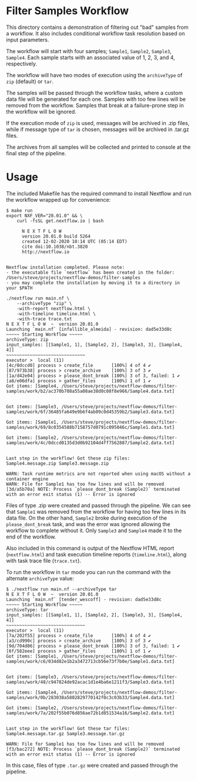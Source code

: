 # Filter Samples Workflow

This directory contains a demonstration of filtering out "bad" samples from a workflow. It also includes conditional workflow task resolution based on input parameters.

The workflow will start with four samples; `Sample1`, `Sample2`, `Sample3`, `Sample4`. Each sample starts with an associated value of 1, 2, 3, and 4, respectively.

The workflow will have two modes of execution using the `archiveType` of `zip` (default) or `tar`.

The samples will be passed through the workflow tasks, where a custom data file will be generated for each one. Samples with too few lines will be removed from the workflow. Samples that break at a failure-prone step in the workflow will be ignored.

If the execution mode of `zip` is used, messages will be archived in .zip files, while if message type of `tar` is chosen, messages will be archived in .tar.gz files.

The archives from all samples will be collected and printed to console at the final step of the pipeline.

# Usage

The included Makefile has the required command to install Nextflow and run the workflow wrapped up for convenience:

```
$ make run
export NXF_VER="20.01.0" && \
	curl -fsSL get.nextflow.io | bash

      N E X T F L O W
      version 20.01.0 build 5264
      created 12-02-2020 10:14 UTC (05:14 EDT)
      cite doi:10.1038/nbt.3820
      http://nextflow.io


Nextflow installation completed. Please note:
- the executable file `nextflow` has been created in the folder: /Users/steve/projects/nextflow-demos/filter-samples
- you may complete the installation by moving it to a directory in your $PATH

./nextflow run main.nf \
	--archiveType "zip" \
	-with-report nextflow.html \
	-with-timeline timeline.html \
	-with-trace trace.txt
N E X T F L O W  ~  version 20.01.0
Launching `main.nf` [infallible_almeida] - revision: dad5e33d8c
~~~~~ Starting Workflow ~~~~~
archiveType: zip
input_samples: [[Sample1, 1], [Sample2, 2], [Sample3, 3], [Sample4, 4]]
~~~~~~~~~~~~~~~~~~~~~~~~~~~~~~
executor >  local (11)
[4c/0dccd0] process > create_file       [100%] 4 of 4 ✔
[87/973b38] process > create_archive    [100%] 3 of 3 ✔
[1a/d42e04] process > please_dont_break [100%] 3 of 3, failed: 1 ✔
[a8/e06dfa] process > gather_files      [100%] 1 of 1 ✔
Got items: [Sample4, /Users/steve/projects/nextflow-demos/filter-samples/work/b2/ac370b708a55a08ae38d0c08f8e966/Sample4.data.txt]


Got items: [Sample3, /Users/steve/projects/nextflow-demos/filter-samples/work/6f/36485fa649e9b6f4ab09c0d45359b2/Sample3.data.txt]

Got items: [Sample1, /Users/steve/projects/nextflow-demos/filter-samples/work/69/8c0354588b7158757d0791c095046c/Sample1.data.txt]

Got items: [Sample2, /Users/steve/projects/nextflow-demos/filter-samples/work/4c/0dccd0135d3d0b92104d4ff7562887/Sample2.data.txt]


Last step in the workflow! Got these zip files:
Sample4.message.zip Sample3.message.zip

WARN: Task runtime metrics are not reported when using macOS without a container engine
WARN: File for Sample1 has too few lines and will be removed
[3d/a5b70a] NOTE: Process `please_dont_break (Sample2)` terminated with an error exit status (1) -- Error is ignored
```

Files of type .zip were created and passed through the pipeline. We can see that `Sample1` was removed from the workflow for having too few lines in its data file. On the other hand, `Sample2` broke during execution of the `please_dont_break` task, and was the error was ignored allowing the workflow to complete without it. Only `Sample3` and `Sample4` made it to the end of the workflow.

Also included in this command is output of the Nextflow HTML report (`nextflow.html`) and task execution timeline reports (`timeline.html`), along with task trace file (`trace.txt`).

To run the workflow in `tar` mode you can run the command with the alternate `archiveType` value:

```
$ ./nextflow run main.nf --archiveType tar
N E X T F L O W  ~  version 20.01.0
Launching `main.nf` [tender_wescoff] - revision: dad5e33d8c
~~~~~ Starting Workflow ~~~~~
archiveType: tar
input_samples: [[Sample1, 1], [Sample2, 2], [Sample3, 3], [Sample4, 4]]
~~~~~~~~~~~~~~~~~~~~~~~~~~~~~~
executor >  local (11)
[7a/202f55] process > create_file       [100%] 4 of 4 ✔
[a3/cd990c] process > create_archive    [100%] 3 of 3 ✔
[9d/704d06] process > please_dont_break [100%] 3 of 3, failed: 1 ✔
[6f/582eee] process > gather_files      [100%] 1 of 1 ✔
Got items: [Sample1, /Users/steve/projects/nextflow-demos/filter-samples/work/c6/034d82e1b2a3472713cb56e73f7b0e/Sample1.data.txt]


Got items: [Sample3, /Users/steve/projects/nextflow-demos/filter-samples/work/48/c947824de92acac1d1e4ba6e1211f3/Sample3.data.txt]

Got items: [Sample4, /Users/steve/projects/nextflow-demos/filter-samples/work/0b/283038a5802829770142f0c3c03b33/Sample4.data.txt]

Got items: [Sample2, /Users/steve/projects/nextflow-demos/filter-samples/work/7a/202f55b076d856ae72b1d851534a16/Sample2.data.txt]


Last step in the workflow! Got these tar files:
Sample4.message.tar.gz Sample3.message.tar.gz

WARN: File for Sample1 has too few lines and will be removed
[f3/bac272] NOTE: Process `please_dont_break (Sample2)` terminated with an error exit status (1) -- Error is ignored
```

In this case, files of type `.tar.gz` were created and passed through the pipeline.

